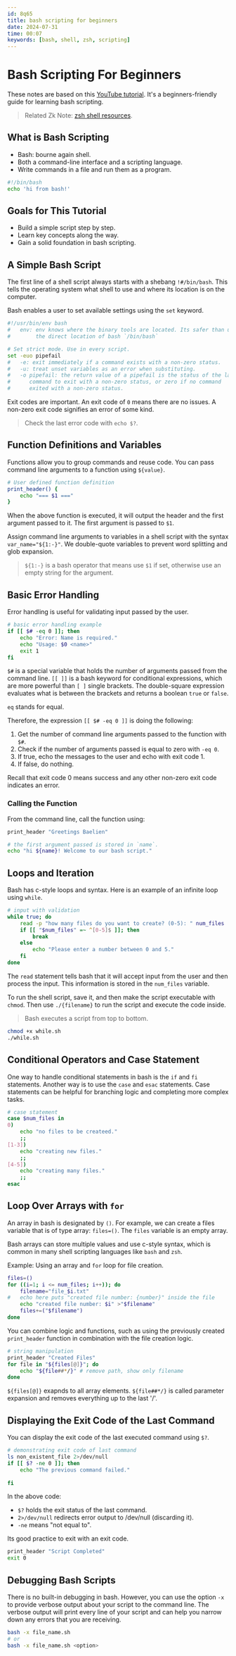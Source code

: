 ```yaml
---
id: 8q65
title: bash scripting for beginners
date: 2024-07-31
time: 00:07
keywords: [bash, shell, zsh, scripting] 
---
```


# Bash Scripting For Beginners 

These notes are based on this [YouTube tutorial](https://youtu.be/q4R57RkGueY?si=IejEhVLrr4kjhfYd). It's a beginners-friendly guide
for learning bash scripting. 

> Related Zk Note: [zsh shell resources](34nc%20zsh-shell-resources.md).

## What is Bash Scripting

- Bash: bourne again shell.
- Both a command-line interface and a scripting language. 
- Write commands in a file and run them as a program. 

```bash
#!/bin/bash
echo 'hi from bash!'
```

## Goals for This Tutorial

- Build a simple script step by step.
- Learn key concepts along the way.
- Gain a solid foundation in bash scripting.

## A Simple Bash Script

The first line of a shell script always starts with a shebang `!#/bin/bash`. This 
tells the operating system what shell to use and where its location is on the 
computer.

Bash enables a user to set available settings using the `set` keyword.

```bash
#!/usr/bin/env bash
#   env: env knows where the binary tools are located. Its safer than using
#        the direct location of bash `/bin/bash`

# Set strict mode. Use in every script.
set -euo pipefail
#   -e: exit immediately if a command exists with a non-zero status.
#   -u: treat unset variables as an error when substituting.
#   -o pipefail: the return value of a pipefail is the status of the last
#      command to exit with a non-zero status, or zero if no command
#      exited with a non-zero status.
```

Exit codes are important. An exit code of `0` means there are no issues.
A non-zero exit code signifies an error of some kind. 

> Check the last error code with `echo $?`.

## Function Definitions and Variables

Functions allow you to group commands and reuse code. You can pass command
line arguments to a function using `${value}`. 

```bash
# User defined function definition
print_header() {
    echo "=== $1 ==="
}
```

When the above function is executed, it will output the header and the
first argument passed to it. The first argument is passed to `$1`.

Assign command line arguments to variables in a shell script with the
syntax `var_name="${1:-}"`. We double-quote variables to prevent word splitting
and glob expansion.

> `${1:-}` is a bash operator that means use `$1` if set, otherwise use an empty string for the argument.

## Basic Error Handling

Error handling is useful for validating input passed by the user.

```bash
# basic error handling example
if [[ $# -eq 0 ]]; then
    echo "Error: Name is required."
    echo "Usage: $0 <name>"
    exit 1
fi
```

`$#` is a special variable that holds the number of arguments passed from the 
command line. `[[ ]]` is a bash keyword for conditional expressions, which
are more powerful than `[ ]` single brackets. The double-square expression
evaluates what is between the brackets and returns a boolean `true` or `false`.

`eq` stands for equal.

Therefore, the expression `[[ $# -eq 0 ]]` is doing the following:

1. Get the number of command line arguments passed to the function with `$#`.
2. Check if the number of arguments passed is equal to zero with `-eq 0`.
3. If true, echo the messages to the user and echo with exit code 1.
4. If false, do nothing.

Recall that exit code 0 means success and any other non-zero exit code indicates an error. 

### Calling the Function

From the command line, call the function using:

```bash
print_header "Greetings Baelien"

# the first argument passed is stored in `name`.
echo "hi ${name}! Welcome to our bash script."
```

## Loops and Iteration

Bash has c-style loops and syntax. Here is an example of an infinite loop using `while`.

```bash
# input with validation
while true; do
    read -p "how many files do you want to create? (0-5): " num_files
    if [[ "$num_files" =~ ^[0-5]$ ]]; then
        break
    else
        echo "Please enter a number between 0 and 5."
    fi
done
```

The `read` statement tells bash that it will accept input from the user and then
process the input. This information is stored in the `num_files` variable. 

To run the shell script, save it, and then make the script executable with `chmod`.
Then use `./{filename}` to run the script and execute the code inside. 

> Bash executes a script from top to bottom.

```sh
chmod +x while.sh
./while.sh
```

## Conditional Operators and Case Statement

One way to handle conditional statements in bash is the `if` and `fi` statements.
Another way is to use the `case` and `esac` statements. Case statements can be
helpful for branching logic and completing more complex tasks. 

```bash
# case statement
case $num_files in
0)
    echo "no files to be createed."
    ;;
[1-3])
    echo "creating new files."
    ;;
[4-5])
    echo "creating many files."
    ;;
esac
```

## Loop Over Arrays with `for`

An array in bash is designated by `()`. For example, we can create a files variable
that is of type array: `files=()`. The `files` variable is an empty array.

Bash arrays can store multiple values and use c-style syntax, which is common in
many shell scripting languages like `bash` and `zsh`.

Example: Using an array and `for` loop for file creation.

```bash
files=()
for ((i=1; i <= num_files; i++)); do
    filename="file_$i.txt"
#   echo here puts "created file number: {number}" inside the file
    echo "created file number: $i" >"$filename"
    files+=("$filename")
done
```

You can combine logic and functions, such as using the previously created
`print_header` function in combination with the file creation logic.

```bash
# string manipulation
print_header "Created Files"
for file in "${files[@]}"; do
    echo "${file##*/}" # remove path, show only filename
done
```

`${files[@]}` exapnds to all array elements. `${file##*/}` is called parameter
expansion and removes everything up to the last '/'.

## Displaying the Exit Code of the Last Command

You can display the exit code of the last executed command using `$?`.

```bash
# demonstrating exit code of last command
ls non_existent_file 2>/dev/null
if [[ $? -ne 0 ]]; then
    echo "The previous command failed."
    
fi
```

In the above code:

- `$?` holds the exit status of the last command.
- `2>/dev/null` redirects error output to /dev/null (discarding it).
- `-ne` means "not equal to".

Its good practice to exit with an exit code.

```bash
print_header "Script Completed"
exit 0
```

## Debugging Bash Scripts

There is no built-in debugging in bash. However, you can use the option `-x` to
provide verbose output about your script to the command line. The verbose
output will print every line of your script and can help you narrow down
any errors that you are receiving. 

```bash
bash -x file_name.sh 
# or 
bash -x file_name.sh <option>
```








